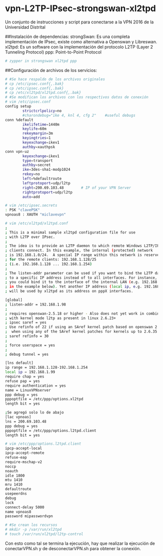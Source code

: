 # vpn-L2TP-IPsec-strongswan-xl2tpd
Un conjunto de instrucciones y script para conectarse a la VPN 2016 de la Universidad Distrital

##Instalación de dependencias:
strongSwan: Es una completa implementación de IPsec, existe como alternativa a Openswan y Libreswan.
xl2tpd: Es un software con la implementación del protocolo L2TP (Layer 2 Tunneling Protocol)
ppp: Point-to-Point Protocol

```bash
# zypper in strongswan xl2tpd ppp
```
##Configuración de archivos de los servicios:
```bash
# #Se hace respaldo de los archivos originales
# cp /etc/ipsec.conf{,.bak}
# cp /etc/ipsec.conf{,.bak}
# cp /etc/xl2tpd/xl2tpd.conf{,.bak}
# #Se modifican los archivos con los respectivos datos de conexión
# vim /etc/ipsec.conf
config setup
        strictcrlpolicy=no
        #charondebug="ike 4, knl 4, cfg 2"    #useful debugs
conn %default
        ikelifetime=1440m
        keylife=60m
        rekeymargin=3m
        keyingtries=1
        keyexchange=ikev1
        authby=xauthpsk
conn vpn-uz
        keyexchange=ikev1
        type=transport
        authby=secret
        ike=3des-sha1-modp1024
        rekey=no
        left=%defaultroute
        leftprotoport=udp/l2tp
        right=200.69.103.48        # IP of your VPN Server
        rightprotoport=udp/l2tp
        auto=add

# vim /etc/ipsec.secrets
: PSK "clavePSK"
vpnoas8 : XAUTH "miclavevpn"

# vim /etc/xl2tpd/xl2tpd.conf
;
; This is a minimal sample xl2tpd configuration file for use
; with L2TP over IPsec.
;
; The idea is to provide an L2TP daemon to which remote Windows L2TP/IPsec
; clients connect. In this example, the internal (protected) network 
; is 192.168.1.0/24.  A special IP range within this network is reserved
; for the remote clients: 192.168.1.128/25
; (i.e. 192.168.1.128 ... 192.168.1.254)
;
; The listen-addr parameter can be used if you want to bind the L2TP daemon
; to a specific IP address instead of to all interfaces. For instance,
; you could bind it to the interface of the internal LAN (e.g. 192.168.1.98
; in the example below). Yet another IP address (local ip, e.g. 192.168.1.99)
; will be used by xl2tpd as its address on pppX interfaces.

[global]
; listen-addr = 192.168.1.98
;
; requires openswan-2.5.18 or higher - Also does not yet work in combination
; with kernel mode l2tp as present in linux 2.6.23+
; ipsec saref = yes
; Use refinfo of 22 if using an SAref kernel patch based on openswan 2.6.35 or
;  when using any of the SAref kernel patches for kernels up to 2.6.35.
; saref refinfo = 30
;
; force userspace = yes
;
; debug tunnel = yes

[lns default]
ip range = 192.168.1.128-192.168.1.254
local ip = 192.168.1.99
require chap = yes
refuse pap = yes
require authentication = yes
name = LinuxVPNserver
ppp debug = yes
pppoptfile = /etc/ppp/options.xl2tpd
length bit = yes

;Se agregó solo lo de abajo
[lac vpnoas]
lns = 200.69.103.48
ppp debug = yes
pppoptfile = /etc/ppp/options.l2tpd.client
length bit = yes

# vim /etc/ppp/options.l2tpd.client
ipcp-accept-local
ipcp-accept-remote
refuse-eap
require-mschap-v2
noccp
noauth
idle 1800
mtu 1410
mru 1410
defaultroute
usepeerdns
debug
lock
connect-delay 5000
name vpnoas8
password mipasswordvpn

# #Se crean los recursos
# mkdir -p /var/run/xl2tpd
# touch /var/run/xl2tpd/l2tp-control
```

Con esto como tal se termina la ejecución, hay que realizar la ejecución de conectarVPN.sh y de desconectarVPN.sh para obtener la conexión.

